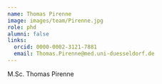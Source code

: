 ```yaml
---
name: Thomas Pirenne
image: images/team/Pirenne.jpg
role: phd
alumni: false
links:
  orcid: 0000-0002-3121-7881
  email: Thomas.Pirenne@med.uni-duesseldorf.de
---
```


M.Sc. Thomas Pirenne